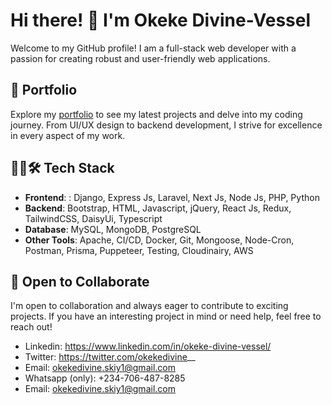 # Hi there! 👋 I'm Okeke Divine-Vessel

Welcome to my GitHub profile! I am a full-stack web developer with a passion for creating robust and user-friendly web applications.

## 🚀 Portfolio
Explore my [portfolio](https://okekedivine.vercel.app/) to see my latest projects and delve into my coding journey. From UI/UX design to backend development, I strive for excellence in every aspect of my work.

## 👨‍💻🛠️ Tech Stack
- **Frontend**: : Django, Express Js, Laravel, Next Js, Node Js, PHP, Python
- **Backend**: Bootstrap, HTML, Javascript, jQuery, React Js, Redux, TailwindCSS, DaisyUi, Typescript
- **Database**: MySQL, MongoDB, PostgreSQL
- **Other Tools**: Apache, CI/CD, Docker, Git, Mongoose, Node-Cron, Postman, Prisma, Puppeteer, Testing, Cloudinairy, AWS

## 🌱 Open to Collaborate
I'm open to collaboration and always eager to contribute to exciting projects. If you have an interesting project in mind or need help, feel free to reach out!

<!-- 
## 📫 Let's Connect
- Explore more about me on [LinkedIn](https://www.linkedin.com/in/okeke-divine-vessel/)
- Check out my [Twitter](https://twitter.com/okekedivine__) for updates on my startup and more 
-->

- Linkedin: https://www.linkedin.com/in/okeke-divine-vessel/
- Twitter: https://twitter.com/okekedivine__
- Email: okekedivine.skiy1@gmail.com
- Whatsapp (only): +234-706-487-8285
- Email: okekedivine.skiy1@gmail.com
